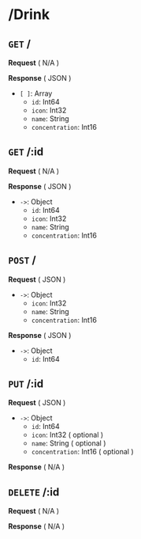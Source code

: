 # /Drink

## `GET` /

**Request** ( N/A )

**Response** ( JSON )

- `[ ]`: Array
    - `id`: Int64
    - `icon`: Int32
    - `name`: String
    - `concentration`: Int16

## `GET` /:id

**Request** ( N/A )

**Response** ( JSON )

- `->`: Object
    - `id`: Int64
    - `icon`: Int32
    - `name`: String
    - `concentration`: Int16


## `POST` /

**Request** ( JSON )

- `->`: Object
    - `icon`: Int32
    - `name`: String
    - `concentration`: Int16

**Response** ( JSON )

- `->`: Object
    - `id`: Int64

## `PUT` /:id

**Request** ( JSON )

- `->`: Object
    - `id`: Int64
    - `icon`: Int32 ( optional )
    - `name`: String ( optional )
    - `concentration`: Int16 ( optional )

**Response** ( N/A )

## `DELETE` /:id

**Request** ( N/A )

**Response** ( N/A )
